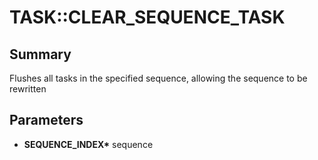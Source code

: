 # TASK::CLEAR_SEQUENCE_TASK

## Summary
Flushes all tasks in the specified sequence, allowing the sequence to be rewritten

## Parameters
* **SEQUENCE_INDEX\*** sequence